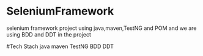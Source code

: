 # SeleniumFramework
selenium framework project using java,maven,TestNG and POM
and we are using BDD and DDT in the project 


#Tech Stach
java
maven
TestNG
BDD
DDT
